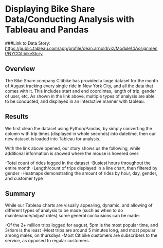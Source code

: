 # Displaying Bike Share Data/Conducting Analysis with Tableau and Pandas

###Link to Data Story:
https://public.tableau.com/app/profile/dean.arnold/viz/Module14Assignment/NYCCitibikeStory

## Overview
The Bike Share company Citibike has provided a large dataset for the month of August tracking every single ride in New York City, and all the data that comes with it. This includes start and end coordintes, length of trip, gender of user, etc. As shown in the link above, multiple types of analysis are able to be conducted, and displayed in an interactive manner with tableau.

## Results
We first clean the dataset using Python/Pandas, by simply converting the column with trip times (displayed in whole seconds) into datetime, then our new dataset is loaded into Tableau for analysis.

With the link above opened, our story shows us the following, while additional information is showed where the mouse is hovered over:

-Total count of rides logged in the dataset
-Busiest hours throughout the entire month
-Length/count of trips displayed in a line chart, then filtered by gender
-Heatmaps demonstrating the amount of rides by hour, day, gender, and customer type 


## Summary
While our Tableau charts are visually appealing, dynamic, and allowing of different types of analysis to be made (such as when to do maintenance/adjust rates) some general conlcusions can be made:

-Of the 2+ million trips logged for august, 5pm is the most popular time, and 3/4am is the least
-Most trips are around 5 minutes long, and most popular among males, on thursdays
-Most Citibike customers are subscribers to the service, as opposed to regular customers.



